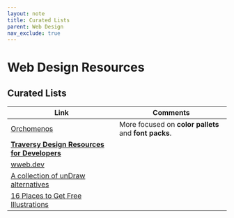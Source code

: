```yaml
---
layout: note
title: Curated Lists
parent: Web Design
nav_exclude: true
---
```


# Web Design Resources
## Curated Lists

|Link | Comments
|-----------------|---------------------
| [Orchomenos](https://orchomenos.github.io/Design-resources/#0) | More focused on **color pallets** and **font packs**.
| **[Traversy Design Resources for Developers](https://github.com/bradtraversy/design-resources-for-developers)** |
| [wweb.dev](https://wweb.dev/resources/free-svg-illustrations) |
| [A collection of unDraw alternatives](https://danielvoelk.de/en/top-3-undraw-alternatives-compared/) |
| [16 Places to Get Free Illustrations](https://digifloat.io/blog/get-free-illustrations-images/) |